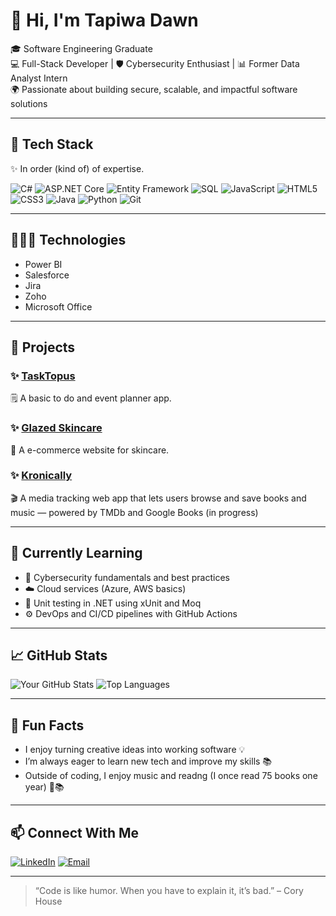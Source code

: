 # 👋 Hi, I'm Tapiwa Dawn

🎓 Software Engineering Graduate  
💻 Full-Stack Developer | 🛡️ Cybersecurity Enthusiast | 📊 Former Data Analyst Intern  
🌍 Passionate about building secure, scalable, and impactful software solutions

---

## 🧰 Tech Stack

✨ In order (kind of) of expertise. 

![C#](https://img.shields.io/badge/C%23-%23239120?style=flat&logo=c-sharp&logoColor=white)
![ASP.NET Core](https://img.shields.io/badge/ASP.NET_Core-%23512BD4.svg?style=flat&logo=dotnet&logoColor=white)
![Entity Framework](https://img.shields.io/badge/Entity%20Framework-%237059A1?style=flat&logo=.net&logoColor=white)
![SQL](https://img.shields.io/badge/SQL-%2307405e.svg?style=flat&logo=postgresql&logoColor=white)
![JavaScript](https://img.shields.io/badge/JavaScript-%23323330.svg?style=flat&logo=javascript&logoColor=%23F7DF1E)
![HTML5](https://img.shields.io/badge/HTML5-%23E34F26.svg?style=flat&logo=html5&logoColor=white)
![CSS3](https://img.shields.io/badge/CSS3-%231572B6.svg?style=flat&logo=css3&logoColor=white)
![Java](https://img.shields.io/badge/Java-%23ED8B00.svg?style=flat&logo=java&logoColor=white)
![Python](https://img.shields.io/badge/Python-%2314354C.svg?style=flat&logo=python&logoColor=white)
![Git](https://img.shields.io/badge/Git-%23F05033.svg?style=flat&logo=git&logoColor=white)

---

## 👩🏾‍💻 Technologies

- Power BI
- Salesforce
- Jira
- Zoho
- Microsoft Office

---

## 🚀 Projects

### ✨ [TaskTopus](https://github.com/debugdawn/tasktopus)  
🗒️ A basic to do and event planner app.

### ✨ [Glazed Skincare](https://github.com/debugdawn/glazed-skincare)  
🍩 A e-commerce website for skincare. 

### ✨ [Kronically](https://github.com/debugdawn/kronically)  
🎬 A media tracking web app that lets users browse and save books and music — powered by TMDb and Google Books (in progress)

---

## 🧠 Currently Learning

- 🔐 Cybersecurity fundamentals and best practices
- ☁️ Cloud services (Azure, AWS basics)
- 🧪 Unit testing in .NET using xUnit and Moq
- ⚙️ DevOps and CI/CD pipelines with GitHub Actions

---

## 📈 GitHub Stats

![Your GitHub Stats](https://github-readme-stats.vercel.app/api?username=debugdawn&show_icons=true&theme=tokyonight)
![Top Languages](https://github-readme-stats.vercel.app/api/top-langs/?username=debugdawn&layout=compact&theme=tokyonight)

---

## 🎯 Fun Facts

- I enjoy turning creative ideas into working software 💡
- I’m always eager to learn new tech and improve my skills 📚
- Outside of coding, I enjoy music and readng (I once read 75 books one year)  🎵📚

---

## 📫 Connect With Me

[![LinkedIn](https://img.shields.io/badge/LinkedIn-blue?style=flat&logo=linkedin)](https://www.linkedin.com/in/yourprofile)
[![Email](https://img.shields.io/badge/Email-D14836?style=flat&logo=gmail&logoColor=white)](mailto:tapiwamataruse2@gmail.com)

---

> “Code is like humor. When you have to explain it, it’s bad.” – Cory House
